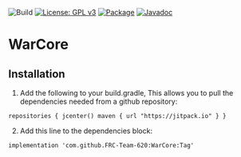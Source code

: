 ![Build](https://github.com/FRC-Team-620/WarCore/actions/workflows/main.yml/badge.svg)
[![License: GPL v3](https://img.shields.io/badge/License-GPLv3-blue.svg)](https://www.gnu.org/licenses/gpl-3.0)
[![Package](https://jitpack.io/v/FRC-Team-620/WarCore.svg)](https://jitpack.io/#FRC-Team-620/WarCore)
[![Javadoc](https://img.shields.io/badge/JavaDoc-Online-green)](https://frc-team-620.github.io/WarCore/javadoc/)
# WarCore



## Installation 

1. Add the following to your build.gradle, This allows you to pull the dependencies needed from a github repository:

``
repositories { jcenter() maven { url "https://jitpack.io" } }
``

2. Add this line to the dependencies block:

```
implementation 'com.github.FRC-Team-620:WarCore:Tag'
```